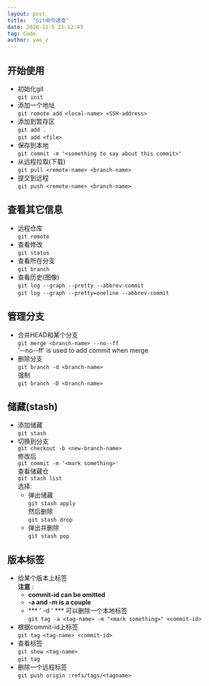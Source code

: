 ```yaml
---
layout: post
title:  "Git命令速查"
date: 2020-11-5 21:12:43
tag: Code
author: yao_z
---
```


## 开始使用

* 初始化git  
`git init`
* 添加一个地址  
`git remote add <local-name> <SSH-address>`
* 添加到暂存区  
`git add .`  
`git add <file>`
* 保存到本地  
`git commit -m '<something to say about this commit>'`
* 从远程拉取(下载)  
`git pull <remote-name> <branch-name>`
* 提交到远程  
`git push <remote-name> <branch-name>`

## 查看其它信息

* 远程仓库  
`git remote`
* 查看修改  
`git status`
* 查看所在分支  
`git branch`
* 查看历史(图像)  
`git log --graph --pretty --abbrev-commit`  
`git log --graph --pretty=oneline --abbrev-commit`

## 管理分支

* 合并HEAD和某个分支  
`git merge <branch-name> --no--ff`  
'--no--ff' is used to add commit when merge
* 删除分支  
`git branch -d <branch-name>`  
  强制  
`git branch -D <branch-name>`  

## 储藏(stash)

* 添加储藏  
`git stash`
* 切换到分支  
`git checkout -b <new-branch-name>`  
  修改后  
`git commit -m '<mark something>'`  
  查看储藏仓  
`git stash list`  
  选择:  
  * 弹出储藏  
  `git stash apply`  
    然后删除  
  `git stash drop`
  * 弹出并删除  
  `git stash pop`

## 版本标签

* 给某个版本上标签  
**注意** :  
  * **commit-id can be omitted**  
  * **-a and -m is a couple**
  * *** ' -d ' *** 可以删除一个本地标签  
 `git tag -a <tag-name> -m "<mark something>" <commit-id>`
* 根据commit-id上标签  
`git tag <tag-name> <commit-id>`
* 查看标签  
`git show <tag-name>`    
`git tag`
* 删除一个远程标签  
`git push origin :refs/tags/<tagname>`
